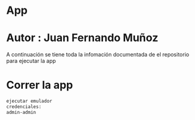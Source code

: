 # App
# Autor : Juan Fernando Muñoz

A continuación se tiene toda la infomación documentada de el repositorio para
ejecutar la app

# Correr la app

```bash
ejecutar emulador
credenciales:
admin-admin
```
